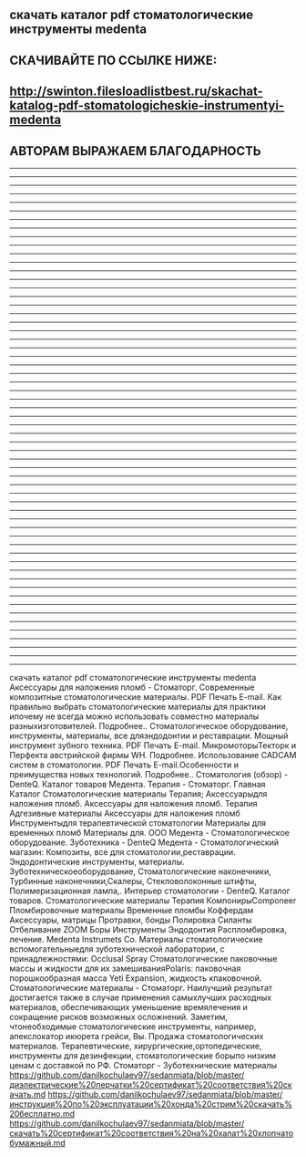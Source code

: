 скачать каталог pdf стоматологические инструменты medenta
--------------------------------------------------
СКАЧИВАЙТЕ ПО ССЫЛКЕ НИЖЕ:
--------------------------------------------------
http://swinton.filesloadlistbest.ru/skachat-katalog-pdf-stomatologicheskie-instrumentyi-medenta
--------------------------------------------------
АВТОРАМ ВЫРАЖАЕМ БЛАГОДАРНОСТЬ
--------------------------------------------------
--------------------------------------------------
--------------------------------------------------
--------------------------------------------------
--------------------------------------------------
--------------------------------------------------
--------------------------------------------------
--------------------------------------------------
--------------------------------------------------
--------------------------------------------------
--------------------------------------------------
--------------------------------------------------
--------------------------------------------------
--------------------------------------------------
--------------------------------------------------
--------------------------------------------------
--------------------------------------------------
--------------------------------------------------
--------------------------------------------------
--------------------------------------------------
--------------------------------------------------
--------------------------------------------------
--------------------------------------------------
--------------------------------------------------
--------------------------------------------------
--------------------------------------------------
--------------------------------------------------
--------------------------------------------------
--------------------------------------------------
--------------------------------------------------
--------------------------------------------------
--------------------------------------------------
--------------------------------------------------
--------------------------------------------------
--------------------------------------------------
--------------------------------------------------
--------------------------------------------------
--------------------------------------------------
--------------------------------------------------
--------------------------------------------------
--------------------------------------------------
--------------------------------------------------
--------------------------------------------------
--------------------------------------------------
--------------------------------------------------
--------------------------------------------------
--------------------------------------------------
--------------------------------------------------
--------------------------------------------------
--------------------------------------------------
--------------------------------------------------
--------------------------------------------------
--------------------------------------------------
--------------------------------------------------
--------------------------------------------------
--------------------------------------------------
--------------------------------------------------
--------------------------------------------------
--------------------------------------------------
--------------------------------------------------
скачать каталог pdf стоматологические инструменты medenta Аксессуары для наложения пломб - Стоматорг. Современные композитные стоматологические материалы. PDF  Печать  E-mail. Как правильно выбрать стоматологические материалы для практики ипочему не всегда можно использовать совместно материалы разныхизготовителей. Подробнее.. Стоматологическое оборудование, инструменты, материалы, все дляэндодонтии и реставрации. Мощный инструмент зубного техника. PDF  Печать  E-mail. МикромоторыТекторк и Перфекта австрийской фирмы WH. Подробнее. Использование CADCAM  систем в стоматологии. PDF  Печать  E-mail.Особенности и преимущества новых технологий. Подробнее.. Стоматология (обзор) - DenteQ. Каталог товаров Медента. Терапия - Стоматорг. Главная  Каталог  Стоматологические материалы  Терапия; Аксессуарыдля наложения пломб. Аксессуары для наложения пломб. Терапия Адгезивные материалы  Аксессуары для наложения пломб  Инструментыдля терапевтической стоматологии  Материалы для временных пломб Материалы для. ООО Медента - Стоматологическое оборудование. Зуботехника - DenteQ
Медента - Стоматологический магазин: Композиты, все для стоматологии,реставрации. Эндодонтические инструменты, материалы. Зуботехническоеоборудование, Стоматологические наконечники, Турбинные наконечники,Скалеры, Стекловолоконные штифты, Полимеризационная лампа,. Интерьер стоматологии - DenteQ. Каталог товаров. Стоматологические материалы  Терапия  КомпонирыComponeer  Пломбировочные материалы  Временные пломбы Коффердам  Аксессуары, матрицы  Протравки, бонды  Полировка Силанты  Отбеливание ZOOM  Боры  Инструменты  Эндодонтия Распломбировка, лечение. Medenta Instrumets Co.  Материалы стоматологические вспомогательныедля зуботехнической лаборатории, с принадлежностями: Occlusal Spray Стоматологические паковочные массы и жидкости для их замешиванияPolaris: паковочная порошкообразная масса Yeti Expansion, жидкость кпаковочной. Стоматологические материалы - Стоматорг. Наилучший результат достигается также в случае применения самыхлучших расходных материалов, обеспечивающих уменьшение времялечения и сокращение рисков возможных осложнений. Заметим, чтонеобходимые стоматологические инструменты, например, апекслокатор икюрета грейси, Вы. Продажа стоматологических материалов. Терапевтические, хирургические,ортопедические, инструменты для дезинфекции, стоматологические борыпо низким ценам с доставкой по РФ. Стоматорг - Зуботехнические материалы
https://github.com/danilkochulaev97/sedanmiata/blob/master/диэлектрические%20перчатки%20сертификат%20соответствия%20скачать.md
https://github.com/danilkochulaev97/sedanmiata/blob/master/инструкция%20по%20эксплуатации%20хонда%20стрим%20скачать%20бесплатно.md
https://github.com/danilkochulaev97/sedanmiata/blob/master/скачать%20сертификат%20соответствия%20на%20халат%20хлопчатобумажный.md